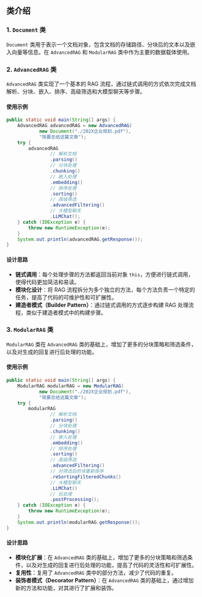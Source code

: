 
## 类介绍

### 1. `Document` 类
`Document` 类用于表示一个文档对象，包含文档的存储路径、分块后的文本以及嵌入向量等信息。在 `AdvancedRAG` 和 `ModularRAG` 类中作为主要的数据载体使用。

### 2. `AdvancedRAG` 类
`AdvancedRAG` 类实现了一个基本的 RAG 流程，通过链式调用的方式依次完成文档解析、分块、嵌入、排序、高级筛选和大模型聊天等步骤。

#### 使用示例
```java
public static void main(String[] args) {
    AdvancedRAG advancedRAG = new AdvancedRAG(
            new Document("./202X企业规划.pdf"),
            "简要总结这篇文章");
    try {
        advancedRAG
                // 解析文档
                .parsing()
                // 分块处理
                .chunking()
                // 嵌入处理
                .embedding()
                // 排序处理
                .sorting()
                // 高级筛选
                .advancedFiltering()
                // 大模型聊天
                .LLMChat();
    } catch (IOException e) {
        throw new RuntimeException(e);
    }
    System.out.println(advancedRAG.getResponse());
}
```

#### 设计思路
- **链式调用**：每个处理步骤的方法都返回当前对象 `this`，方便进行链式调用，使得代码更加简洁和易读。
- **模块化设计**：将 RAG 流程拆分为多个独立的方法，每个方法负责一个特定的任务，提高了代码的可维护性和可扩展性。
- **建造者模式（Builder Pattern）**：通过链式调用的方式逐步构建 RAG 处理流程，类似于建造者模式中的构建步骤。

### 3. `ModularRAG` 类
`ModularRAG` 类在 `AdvancedRAG` 类的基础上，增加了更多的分块策略和筛选条件，以及对生成的回复进行后处理的功能。

#### 使用示例
```java
public static void main(String[] args) {
    ModularRAG modularRAG = new ModularRAG(
            new Document("./202X企业规划.pdf"),
            "简要总结这篇文章");
    try {
        modularRAG
                // 解析文档
                .parsing()
                // 分块处理
                .chunking()
                // 嵌入处理
                .embedding()
                // 排序处理
                .sorting()
                // 高级筛选
                .advancedFiltering()
                // 对筛选后的块重新排序
                .reSortingFilteredChunks()
                // 大模型聊天
                .LLMChat()
                // 后处理
                .postProcessing();
    } catch (IOException e) {
        throw new RuntimeException(e);
    }
    System.out.println(modularRAG.getResponse());
}
```

#### 设计思路
- **模块化扩展**：在 `AdvancedRAG` 类的基础上，增加了更多的分块策略和筛选条件，以及对生成的回复进行后处理的功能，提高了代码的灵活性和可扩展性。
- **复用性**：复用了 `AdvancedRAG` 类中的部分方法，减少了代码的重复。
- **装饰者模式（Decorator Pattern）**：在 `AdvancedRAG` 类的基础上，通过增加新的方法和功能，对其进行了扩展和装饰。

